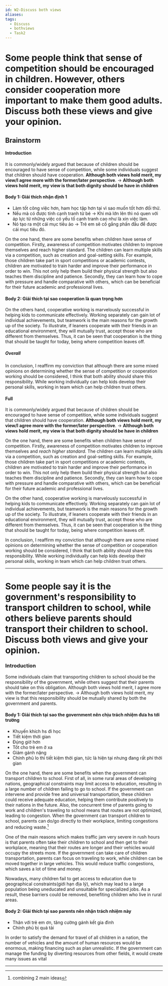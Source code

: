 ```yaml
---
id: W2-Discuss both views
aliases: 
tags:
  - Discuss
  - bothviews
  - Task2
---
```



# Some people think that sense of competition should be encouraged in children. However, others consider cooperation more important to make them good adults. Discuss both these views and give your opinion.

## Brainstorm

#### Introduction
It is commonly/widely argued that because of children should be encouraged to have sense of competition, while some individuals suggest that children should have cooperation. **Although both views hold merit, my view/I agree more with the former/later perspective**. $\to$ **Although both views hold merit, my view is that both dignity should be have in children**

#### Body 1: Giải thích nhận định 1

- Làm tốt công việc hơn, ham học tập hơn tại vì sao muốn tốt hơn đối thử.
- Nếu mà có được tính cạnh tranh từ bé -> Khi mà lớn lên thì nó quen với áp lực từ những việc có yếu tố cạnh tranh cao như là xin việc làm.
- Nó tạo ra một cái mục tiêu ảo -> Trẻ em sẽ cố gắng phấn đấu để được cái mục tiêu đó.


On the one hand, there are some benefits when children have sense of competition. Firstly, awareness of competition motivates children to improve themselves and reach higher standard. The children can learn multiple skills via a competition, such as creation and goal-setting skills. For example, those children take part in sport competitions or academic contests, children are motivated to train harder and improve their performance in order to win. This not only help them build their physical strength but also teaches them discipline and patience. Secondly, they can learn how to cope with pressure and handle comparative with others, which can be beneficial for their future academic and professional lives.


#### Body 2: Giải thích tại sao cooperation là quan trọng hơn

On the others hand, cooperative working is marvelously successful in helping kids to communicate effectively. Working separately can gain lot of individual achievements, but teamwork is the main reasons for the growth up of the society. To illustrate, if leaners cooperate with their friends in an educational environment, they will mutually trust, accept those who are different from themselves. Thus, it can be seen that cooperation is the thing that should be taught for today, being where competition leaves off.

##### Overall

In conclusion, I reaffirm my conviction that although there are some mixed opinions on determining whether the sense of competition or cooperation working should be considered, I think that both ability should share this responsibility. While working individually can help kids develop their personal skills, working in team which can help children trust others.

#### Full
It is commonly/widely argued that because of children should be encouraged to have sense of competition, while some individuals suggest that children should have cooperation. **Although both views hold merit, my view/I agree more with the former/later perspective**. $\to$ **Although both views hold merit, my view is that both dignity should be have in children**

On the one hand, there are some benefits when children have sense of competition. Firstly, awareness of competition motivates children to improve themselves and *reach higher standard*. The children can learn multiple skills via a competition, such as creation and goal-setting skills. For example, those children take part in sport competitions or academic contests, children are motivated to train harder and improve their performance in order to win. This not only help them build their physical strength but also teaches them discipline and patience. Secondly, they can learn how to cope with pressure and handle comparative with others, which can be beneficial for their future academic and professional lives.

On the other hand, cooperative working is marvelously successful in helping kids to communicate effectively. Working separately can gain lot of individual achievements, but teamwork is the main reasons for the growth up of the society. To illustrate, if leaners cooperate with their friends in an educational environment, they will mutually trust, accept those who are different from themselves. Thus, it can be seen that cooperation is the thing that should be taught for today, being where competition leaves off.

In conclusion, I reaffirm my conviction that although there are some mixed opinions on determining whether the sense of competition or cooperation working should be considered, I think that both ability should share this responsibility. While working individually can help kids develop their personal skills, working in team which can help children trust others.


---

# Some people say it is the government's responsibility to transport children to school, while others believe parents should transport their children to school. Discuss both views and give your opinion.

### Introduction

Some individuals claim that transporting children to school should be the responsibility of the government, while others suggest that their parents should take on this obligation. Although both views hold merit, I agree more with the former/later perspective. $\to$ Although both views hold merit, my view is that this responsibility should be mutually shared by both the government and parents.

#### Body 1: Giải thích tại sao the government nên chịu trách nhiệm đưa hs tới trường
- Khuyến khích hs đi học
- Tiết kiệm thời gian
- Đúng giờ hơn
- Tốt cho trẻ em ở xa
- Giảm gánh nặng
- Chính phủ lo thì tiết kiệm thời gian, tức là hiện tại nhưng đang rất phí thời gian

On the one hand, there are some benefits when the government can transport children to school. First of all, in some rural areas of developing nations, geographical constraints may limit access to education, resulting in a large number of children failing to go to school. If the government can intervene and provide free and universal transportation, these children could receive adequate education, helping them contribute positively to their nations in the future. Also, the concurrent time of parents going to work and children's traveling to school means that routes are not optimized, leading to congestion. When the government can transport children to school, parents can do/go directly to their workplace, limiting congestions and reducing waste.[^1]



One of the main reasons which makes traffic jam very severe in rush hours is that parents often take their children to school and then get to their workplace, meaning that their routes are longer and their vehicles would occupy the streets more. If the government can take care of children transportation, parents can focus on traveling to work, while children can be moved together in large vehicles. This would reduce traffic congestions, which saves a lot of time and money.

Nowadays, many children fail to get access to education due to geographical constraints(giới hạn địa lý), which may lead to a large population being uneducated and unsuitable for specialized jobs. As a result, these barriers could be removed, benefiting children who live in rural areas. 





#### Body 2: Giải thích tại sao parents nên nhận trách nhiệm này

- Thân với trẻ em ơn, tăng cường gánh kết gia đình
- Chính phủ bị quá tải

In order to satisfy the demand for travel of all children in a nation, the number of vehicles and the amount of human resources would be enormous, making financing such as plan unrealistic. If the government can manage the funding by diverting resources from other fields, it would create many issues as vital


[^1]: combining 2 main ideas


---

